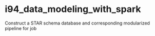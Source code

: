 # i94_data_modeling_with_spark
Construct a STAR schema database and corresponding modularized pipeline for job

